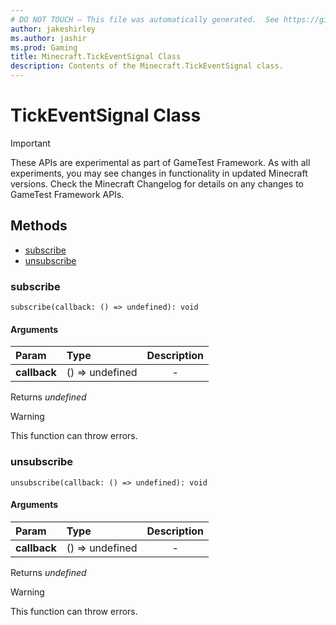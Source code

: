 ```yaml
---
# DO NOT TOUCH — This file was automatically generated.  See https://github.com/Mojang/MinecraftScriptingApiDocsGenerator to modify descriptions, examples, etc.
author: jakeshirley
ms.author: jashir
ms.prod: Gaming
title: Minecraft.TickEventSignal Class
description: Contents of the Minecraft.TickEventSignal class.
---
```

# TickEventSignal Class
>[!IMPORTANT]
>These APIs are experimental as part of GameTest Framework. As with all experiments, you may see changes in functionality in updated Minecraft versions. Check the Minecraft Changelog for details on any changes to GameTest Framework APIs.

## Methods
- [subscribe](#subscribe)
- [unsubscribe](#unsubscribe)
  
### **subscribe**
`
subscribe(callback: () => undefined): void
`

#### Arguments
| Param | Type | Description |
| :--- | :--- | :---: |
| **callback** | () => undefined | - |

Returns *undefined*

> [!WARNING]
> This function can throw errors.

### **unsubscribe**
`
unsubscribe(callback: () => undefined): void
`

#### Arguments
| Param | Type | Description |
| :--- | :--- | :---: |
| **callback** | () => undefined | - |

Returns *undefined*

> [!WARNING]
> This function can throw errors.

